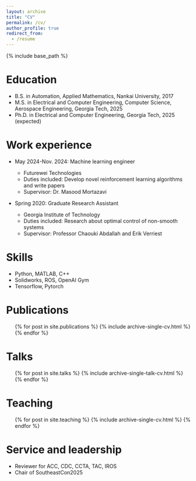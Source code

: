 ```yaml
---
layout: archive
title: "CV"
permalink: /cv/
author_profile: true
redirect_from:
  - /resume
---
```


{% include base_path %}

Education
======
* B.S. in Automation, Applied Mathematics, Nankai University, 2017
* M.S. in Electrical and Computer Engineering, Computer Science, Aerospace Engineering, Georgia Tech, 2025
* Ph.D. in Electrical and Computer Engineering, Georgia Tech, 2025 (expected)

Work experience
======
* May 2024-Nov. 2024: Machine learning engineer
  * Futurewei Technologies
  * Duties included: Develop novel reinforcement learning algorithms and write papers
  * Supervisor: Dr. Masood Mortazavi

* Spring 2020: Graduate Research Assistant
  * Georgia Institute of Technology
  * Duties included: Research about optimal control of non-smooth systems
  * Supervisor: Professor Chaouki Abdallah and Erik Verriest
  
Skills
======
* Python, MATLAB, C++
* Solidworks, ROS, OpenAI Gym
* Tensorflow, Pytorch

Publications
======
  <ul>{% for post in site.publications %}
    {% include archive-single-cv.html %}
  {% endfor %}</ul>
  
Talks
======
  <ul>{% for post in site.talks %}
    {% include archive-single-talk-cv.html %}
  {% endfor %}</ul>
  
Teaching
======
  <ul>{% for post in site.teaching %}
    {% include archive-single-cv.html %}
  {% endfor %}</ul>
  
Service and leadership
======
* Reviewer for ACC, CDC, CCTA, TAC, IROS
* Chair of SoutheastCon2025

